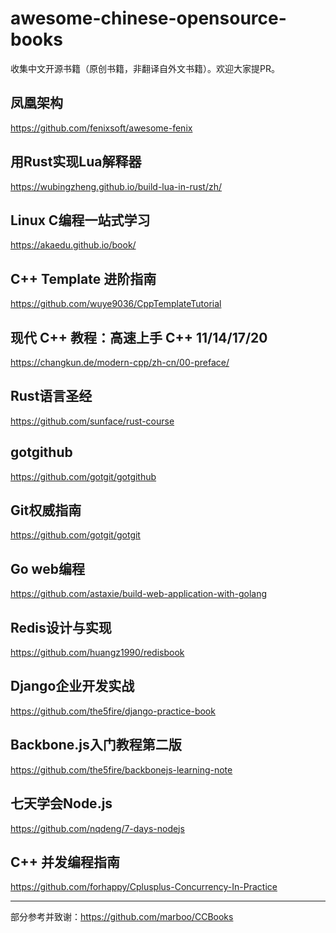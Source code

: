 # awesome-chinese-opensource-books
收集中文开源书籍（原创书籍，非翻译自外文书籍）。欢迎大家提PR。

## 凤凰架构
https://github.com/fenixsoft/awesome-fenix

## 用Rust实现Lua解释器
https://wubingzheng.github.io/build-lua-in-rust/zh/

## Linux C编程一站式学习
https://akaedu.github.io/book/

## C++ Template 进阶指南
https://github.com/wuye9036/CppTemplateTutorial

## 现代 C++ 教程：高速上手 C++ 11/14/17/20
https://changkun.de/modern-cpp/zh-cn/00-preface/

## Rust语言圣经
https://github.com/sunface/rust-course

## gotgithub
https://github.com/gotgit/gotgithub

## Git权威指南
https://github.com/gotgit/gotgit

## Go web编程
https://github.com/astaxie/build-web-application-with-golang

## Redis设计与实现
https://github.com/huangz1990/redisbook

## Django企业开发实战
https://github.com/the5fire/django-practice-book

## Backbone.js入门教程第二版
https://github.com/the5fire/backbonejs-learning-note

## 七天学会Node.js
https://github.com/nqdeng/7-days-nodejs

## C++ 并发编程指南
https://github.com/forhappy/Cplusplus-Concurrency-In-Practice

---
部分参考并致谢：https://github.com/marboo/CCBooks

